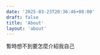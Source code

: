 ```yaml
---
date: '2025-03-23T20:36:46+08:00'
draft: false
title: 'About'
layout: 'about'
---
```


暫時想不到要怎麼介紹我自己